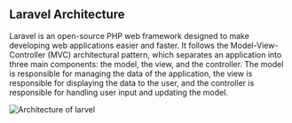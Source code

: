 ## Laravel Architecture

Laravel is an open-source PHP web framework designed to make developing web applications easier and faster. It follows the Model-View-Controller (MVC) architectural pattern, which separates an application into three main components: the model, the view, and the controller. The model is responsible for managing the data of the application, the view is responsible for displaying the data to the user, and the controller is responsible for handling user input and updating the model.


![Architecture of larvel]([http://url/to/img.png](https://dev-to-uploads.s3.amazonaws.com/uploads/articles/ui2ok52dr7zgxrygkmbi.png))
